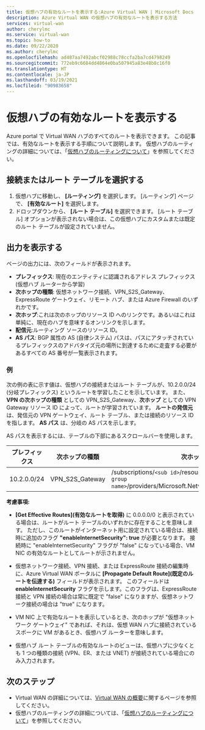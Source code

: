 ```yaml
---
title: 仮想ハブの有効なルートを表示する:Azure Virtual WAN | Microsoft Docs
description: Azure Virtual WAN の仮想ハブの有効なルートを表示する方法
services: virtual-wan
author: cherylmc
ms.service: virtual-wan
ms.topic: how-to
ms.date: 09/22/2020
ms.author: cherylmc
ms.openlocfilehash: ad487aa7492abcf02988c78ccfa2ba7cd4798249
ms.sourcegitcommit: 772eb9c6684dd4864e0ba507945a83e48b8c16f0
ms.translationtype: HT
ms.contentlocale: ja-JP
ms.lasthandoff: 03/19/2021
ms.locfileid: "90983658"
---
```

# <a name="view-virtual-hub-effective-routes"></a>仮想ハブの有効なルートを表示する

Azure portal で Virtual WAN ハブのすべてのルートを表示できます。 この記事では、有効なルートを表示する手順について説明します。 仮想ハブのルーティングの詳細については、「[仮想ハブのルーティングについて](about-virtual-hub-routing.md)」を参照してください。

## <a name="select-connections-or-route-tables"></a><a name="routing"></a>接続またはルート テーブルを選択する

1. 仮想ハブに移動し、 **[ルーティング]** を選択します。 [ルーティング] ページで、 **[有効なルート]** を選択します。
1. ドロップダウンから、 **[ルート テーブル]** を選択できます。 [ルート テーブル] オプションが表示されない場合は、この仮想ハブにカスタムまたは既定のルート テーブルが設定されていません。

## <a name="view-output"></a><a name="output"></a>出力を表示する

ページの出力には、次のフィールドが表示されます。

* **プレフィックス**: 現在のエンティティに認識されるアドレス プレフィックス (仮想ハブ ルーターから学習)
* **次ホップの種類**: 仮想ネットワーク接続、VPN_S2S_Gateway、ExpressRoute ゲートウェイ、リモート ハブ、または Azure Firewall のいずれかです。
* **次ホップ**:これは次のホップのリソース ID へのリンクです。あるいはこれは単純に、現在のハブを意味するオンリンクを示します。
* **配信元**:ルーティング ソースのリソース ID。
* **AS パス**: BGP 属性の AS (自律システム) パスは、パスにアタッチされているプレフィックスのアドバタイズ元の場所に到達するために走査する必要があるすべての AS 番号が一覧表示されます。

### <a name="example"></a><a name="example"></a>例

次の例の表に示す値は、仮想ハブの接続またはルート テーブルが、10.2.0.0/24 (分岐プレフィックス) というルートを学習したことを示しています。 また、**VPN の次ホップの種類** としての VPN_S2S_Gateway、**次ホップ** としての VPN Gateway リソース ID によって、ルートが学習されています。 **ルートの発信元** は、発信元の VPN ゲートウェイ、ルート テーブル、または接続のリソース ID を指します。 **AS パス** は、分岐の AS パスを示します。

AS パスを表示するには、テーブルの下部にあるスクロールバーを使用します。

| **プレフィックス** |  **次ホップの種類** | **次ホップ** |  **ルートの発信元** |**AS パス** |
| ---        | ---                | ---          | ---               | ---         |
| 10.2.0.0/24| VPN_S2S_Gateway |/subscriptions/`<sub id>`/resourceGroups/`<resource group name>`/providers/Microsoft.Network/vpnGateways/vpngw|/subscriptions/`<sub id>`/resourceGroups/`<resource group name>`/providers/Microsoft.Network/vpnGateways/vpngw| 20000|

**考慮事項:**

* **[Get Effective Routes]\(有効なルートを取得\)** に 0.0.0.0/0 と表示されている場合は、ルートがルート テーブルのいずれかに存在することを意味します。 ただし、このルートがインターネット用に設定されている場合は、接続時に追加のフラグ **"enableInternetSecurity": true** が必要となります。 接続時に "enableInternetSecurity" フラグが "false" になっている場合、VM NIC の有効なルートとしてルートが示されません。

* 仮想ネットワーク接続、VPN 接続、または ExpressRoute 接続の編集時に、Azure Virtual WAN ポータルに **[Propagate Default Route]\(既定のルートを伝達する\)** フィールドが表示されます。 このフィールドは **enableInternetSecurity** フラグを示します。このフラグは、ExpressRoute 接続と VPN 接続の場合は常に既定で "false" になりますが、仮想ネットワーク接続の場合は "true" になります。

* VM NIC 上で有効なルートを表示しているとき、次のホップが "仮想ネットワーク ゲートウェイ" であれば、それは、仮想 WAN ハブに接続されているスポークに VM があるとき、仮想ハブ ルーターを意味します。

* 仮想ハブ ルート テーブルの有効なルートのビューは、仮想ハブに少なくとも 1 つの種類の接続 (VPN、ER、または VNET) が接続されている場合にのみ入力されます。

## <a name="next-steps"></a>次のステップ

* Virtual WAN の詳細については、[Virtual WAN の概要](virtual-wan-about.md)に関するページを参照してください。
* 仮想ハブのルーティングの詳細については、「[仮想ハブのルーティングについて](about-virtual-hub-routing.md)」を参照してください。
